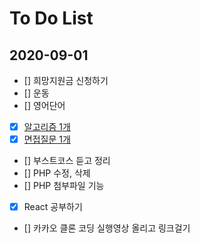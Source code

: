 # To Do List

## 2020-09-01

- [] 희망지원금 신청하기
- [] 운동
- [] 영어단어
- [x] [알고리즘 1개](https://kimmy100b.github.io/algorithm/2020/09/01/baekjoon-10828/#)
- [x] [면접질문 1개](https://github.com/kimmy100b/TIL/blob/master/Tech/20200901.md)
- [] 부스트코스 듣고 정리
- [] PHP 수정, 삭제
- [] PHP 첨부파일 기능
- [x] React 공부하기
- [] 카카오 클론 코딩 실행영상 올리고 링크걸기
